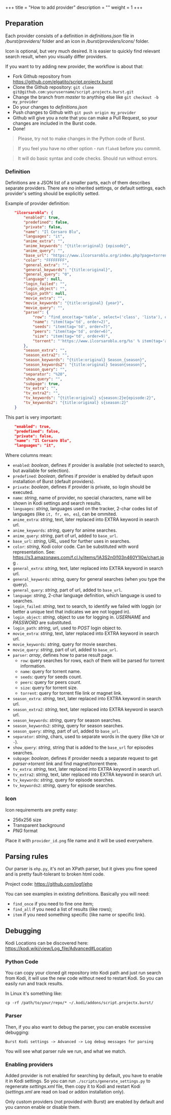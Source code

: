 +++
title = "How to add provider"
description = ""
weight = 1
+++

<!--more-->

## Preparation

Each provider consists of a definition in _definitions.json_ file in _/burst/providers/_ folder and an icon in _/burst/providers/icons/_ folder.

Icon is optional, but very much desired. It is easier to quickly find relevant search result, when you visually differ providers.

If you want to try adding new provider, the workflow is about that:

- Fork Github repository from https://github.com/elgatito/script.projectx.burst
- Clone the Github repository: `git clone git@github.com:yourusername/script.projectx.burst.git`
- Change the branch from _master_ to anything else like `git checkout -b my_provider` 
- Do your changes to _definitions.json_ 
- Push changes to Github with `git push origin my_provider` 
- Github will give you a note that you can make a Pull Request, so your changes are included in the Burst code.
- Done!

> Please, try not to make changes in the Python code of Burst. 

> If you feel you have no other option - run `flake8` before you commit. 

> It will do basic syntax and code checks. Should run without errors.

### Definition

Definitions are a JSON list of a smaller parts, each of them describes separate providers. 
There are no inherited settings, or default settings, each provider's setting should be explicitly setted.

Example of provider definition:
```json
    "ilcorsaroblu": {
        "enabled": true,
        "predefined": false,
        "private": false,
        "name": "Il Corsaro Blu",
        "languages": "it",
        "anime_extra": "",
        "anime_keywords": "{title:original} {episode}",
        "anime_query": "",
        "base_url": "https://www.ilcorsaroblu.org/index.php?page=torrents&search=QUERYEXTRA&x=0&y=0",
        "color": "FFFFFFFF",
        "general_extra": "",
        "general_keywords": "{title:original}",
        "general_query": "0",
        "language": null,
        "login_failed": "",
        "login_object": "",
        "login_path": null,
        "movie_extra": "",
        "movie_keywords": "{title:original} {year}",
        "movie_query": "",
        "parser": {
            "row": "find_once(tag='table', select=('class', 'lista'), order=4).find_all('tr')",
            "name": "item(tag='td', order=2)",
            "seeds": "item(tag='td', order=7)",
            "peers": "item(tag='td', order=6)",
            "size": "item(tag='td', order=9)",
            "torrent": "'https://www.ilcorsaroblu.org/%s' % item(tag='a', attribute='href', order=3)"
        },
        "season_extra": "",
        "season_extra2": "",
        "season_keywords": "{title:original} Season_{season}",
        "season_keywords2": "{title:original} Season{season}",
        "season_query": "",
        "separator": "%20",
        "show_query": "",
        "subpage": true,
        "tv_extra": "",
        "tv_extra2": "",
        "tv_keywords": "{title:original} s{season:2}e{episode:2}",
        "tv_keywords2": "{title:original} s{season:2}"
    }
```

This part is very important:
```json
    "enabled": true,
    "predefined": false,
    "private": false,
    "name": "Il Corsaro Blu",
    "languages": "it",
```

Where columns mean:

- `enabled`: _boolean_, defines if provider is available (not selected to search, but available for selection).
- `predefined`: _boolean_, defines if provider is enabled by default upon installation of Burst (default providers).
- `private`: _boolean_, defines if provider is private, so login should be executed.
- `name`: _string_, name of provider, no special characters, name will be shown in Kodi settings and search results.
- `languages`: _string_, languages used on the tracker, 2-char codes list of languages (like `it, fr, en, es`), can be ommited.
- `anime_extra`: _string_, text, later replaced into EXTRA keyword in search url.
- `anime_keywords`: _string_, query for anime searches.
- `anime_query`: _string_, part of url, added to `base_url`.
- `base_url`: _string_, URL, used for further uses in searches.
- `color`: _string_, Kodi color code. Can be substituted with word representation. See: https://s3.amazonaws.com/f.cl.ly/items/1A3S2n0l103n460Y1I0e/chart.jpg .
- `general_extra`: _string_, text, later replaced into EXTRA keyword in search url.
- `general_keywords`: _string_, query for general searches (when you type the query).
- `general_query`: _string_, part of url, added to `base_url`.
- `language`: _string_, 2-char language definition, which language is used to searches.
- `login_failed`: _string_, text to search, to identify we failed with loggin (or better a unique text that indicates we are not logged in).
- `login_object`: _string_, object to use for logging in. _USERNAME_ and _PASSWORD_ are substituted.
- `login_path`: _string_, url, used to _POST_ login object to.
- `movie_extra`: _string_, text, later replaced into EXTRA keyword in search url.
- `movie_keywords`: _string_, query for movie searches.
- `movie_query`: _string_, part of url, added to `base_url`.
- `parser`: _array_, defines how to parse result page.
    - `row`: query searches for rows, each of them will be parsed for torrent information.
    - `name`: query for torrent name.
    - `seeds`: query for seeds count.
    - `peers`: query for peers count.
    - `size`: query for torrent size.
    - `torrent`: query for torrent file link or magnet link.
- `season_extra`: _string_, text, later replaced into EXTRA keyword in search url.
- `season_extra2`: _string_, text, later replaced into EXTRA keyword in search url.
- `season_keywords`: _string_, query for season searches.
- `season_keywords2`: _string_, query for season searches.
- `season_query`: _string_, part of url, added to `base_url`.
- `separator`: _string_, chars, used to separate words in the query (like `%20` or `-`).
- `show_query`: _string_, string that is added to the `base_url` for episodes searches.
- `subpage`: _boolean_, defines if provider needs a separate request to get _parser->torrent_ link and find magnet/torrent there.
- `tv_extra`: _string_, text, later replaced into EXTRA keyword in search url.
- `tv_extra2`: _string_, text, later replaced into EXTRA keyword in search url.
- `tv_keywords`: _string_, query for episode searches.
- `tv_keywords2`: _string_, query for episode searches.




### Icon

Icon requirements are pretty easy:

- 256x256 size
- Transparent  background
- _PNG_ format

Place it with `provider_id.png` file name and it will be used everywhere.

## Parsing rules

Our parser is `ehp.py`, it's not an XPath parser, but it gives you fine speed and is pretty fault-tolerant to broken html code.

Project code: https://github.com/iogf/ehp

You can see examples in existing definitions. Basically you will need:

* `find_once` if you need to fine one item;
* `find_all` if you need a list of results (like rows);
* `item` if you need something specific (like name or specific link).

## Debugging

Kodi Locations can be discovered here: https://kodi.wiki/view/Log_file/Advanced#Location

### Python Code 

You can copy your cloned git repository into Kodi path and just run search from Kodi, it will use the new code without need to restart Kodi. So you can easily run and track results.

In Linux it's something like:

`cp -rf /path/to/your/repo/* ~/.kodi/addons/script.projectx.burst/`

### Parser

Then, if you also want to debug the parser, you can enable excessive debugging:

`Burst Kodi settings -> Advanced -> Log debug messages for parsing`

You will see what parser rule we run, and what we match. 

### Enabling providers

Added provider is not enabled for searching by default, you have to enable it in Kodi settings.
So you can run `./scripts/generate_settings.py` to regenerate _settings.xml_ file, then copy it to Kodi and restart Kodi (_settings.xml_ are read on load or addon installation only).

Only custom providers (not provided with Burst) are enabled by default and you cannon enable or disable them.
